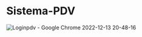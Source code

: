 # Sistema-PDV

![Loginpdv - Google Chrome 2022-12-13 20-48-16](https://user-images.githubusercontent.com/89882058/207470661-ca819710-4363-400e-9952-92cbd973c046.gif)

